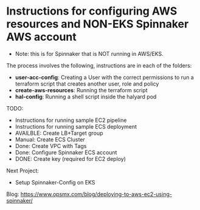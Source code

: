 # Instructions for configuring AWS resources and NON-EKS Spinnaker AWS account

- Note: this is for Spinnaker that is NOT running in AWS/EKS.

The process involves the following, instructions are in each of the folders:
- **user-acc-config**: Creating a User with the correct permissions to run a terraform script that creates another user, role and policy
- **create-aws-resources**: Running the terraform script
- **hal-config**: Running a shell script inside the halyard pod


TODO:
- Instructions for running sample EC2 pipeline
- Instructions for running sample ECS deployment
- AVAILBLE: Create LB+Target group
- Manual: Create ECS Cluster
- Done: Create VPC with Tags 
- Done: Configure Spinnaker ECS account
- DONE: Create key (required for EC2 deploy)

Next Project:
- Setup Spinnaker-Config on EKS

Blog:
https://www.opsmx.com/blog/deploying-to-aws-ec2-using-spinnaker/
